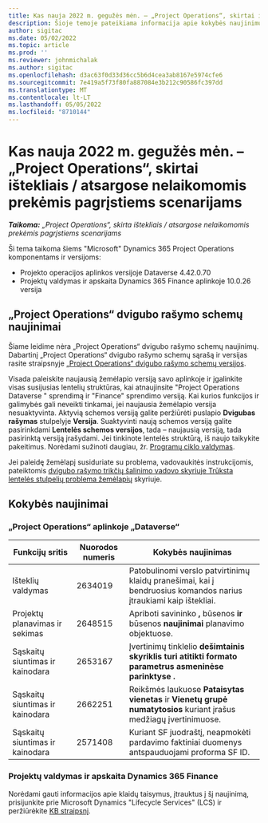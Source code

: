 ```yaml
---
title: Kas nauja 2022 m. gegužės mėn. – „Project Operations“, skirtai ištekliais / atsargose nelaikomomis prekėmis pagrįstiems scenarijams
description: Šioje temoje pateikiama informacija apie kokybės naujinimus, kurie yra prieinami "Microsoft" Dynamics 365 Project Operations 2022 m. gegužės mėn.
author: sigitac
ms.date: 05/02/2022
ms.topic: article
ms.prod: ''
ms.reviewer: johnmichalak
ms.author: sigitac
ms.openlocfilehash: d3ac63f0d33d36cc5b6d4cea3ab8167e5974cfe6
ms.sourcegitcommit: 7e419a5f73f80fa887084e3b212c90586fc397dd
ms.translationtype: MT
ms.contentlocale: lt-LT
ms.lasthandoff: 05/05/2022
ms.locfileid: "8710144"
---
```

# <a name="whats-new-may-2022---project-operations-for-resourcenon-stocked-based-scenarios"></a>Kas nauja 2022 m. gegužės mėn. – „Project Operations“, skirtai ištekliais / atsargose nelaikomomis prekėmis pagrįstiems scenarijams

_**Taikoma:** „Project Operations“, skirta ištekliais / atsargose nelaikomomis prekėmis pagrįstiems scenarijams_

Ši tema taikoma šiems "Microsoft" Dynamics 365 Project Operations komponentams ir versijoms:

- Projekto operacijos aplinkos versijoje Dataverse 4.42.0.70
- Projektų valdymas ir apskaita Dynamics 365 Finance aplinkoje 10.0.26 versija

## <a name="project-operations-dual-write-maps-updates"></a>„Project Operations“ dvigubo rašymo schemų naujinimai

Šiame leidime nėra „Project Operations“ dvigubo rašymo schemų naujinimų. Dabartinį „Project Operations“ dvigubo rašymo schemų sąrašą ir versijas rasite straipsnyje [„Project Operations“ dvigubo rašymo schemų versijos](../environment/resource-dual-write-maps.md).

Visada paleiskite naujausią žemėlapio versiją savo aplinkoje ir įgalinkite visas susijusias lentelių struktūras, kai atnaujinsite "Project Operations Dataverse " sprendimą ir "Finance" sprendimo versiją. Kai kurios funkcijos ir galimybės gali neveikti tinkamai, jei naujausia žemėlapio versija nesuaktyvinta. Aktyvią schemos versiją galite peržiūrėti puslapio **Dvigubas rašymas** stulpelyje **Versija**. Suaktyvinti naują schemos versiją galite pasirinkdami **Lentelės schemos versijos**, tada – naujausią versiją, tada pasirinktą versiją įrašydami. Jei tinkinote lentelės struktūrą, iš naujo taikykite pakeitimus. Norėdami sužinoti daugiau, žr. [Programų ciklo valdymas](/dynamics365/fin-ops-core/dev-itpro/data-entities/dual-write/app-lifecycle-management).

Jei paleidę žemėlapį susiduriate su problema, vadovaukitės instrukcijomis, pateiktomis [dvigubo rašymo trikčių šalinimo vadovo skyriuje Trūksta lentelės stulpelių problema žemėlapių](/dynamics365/fin-ops-core/dev-itpro/data-entities/dual-write/dual-write-troubleshooting-finops-upgrades#missing-table-columns-issue-on-maps) skyriuje.

## <a name="quality-updates"></a>Kokybės naujinimai
### <a name="project-operations-on-dataverse"></a>„Project Operations“ aplinkoje „Dataverse“

| Funkcijų sritis | Nuorodos numeris | Kokybės naujinimas |
| --- | --- | --- |
| Išteklių valdymas | 2634019 | Patobulinomi verslo patvirtinimų klaidų pranešimai, kai į bendruosius komandos narius įtraukiami kaip ištekliai. |
| Projektų planavimas ir sekimas | 2648515 | Apriboti savininko **,** būsenos **ir** būsenos **naujinimai** planavimo objektuose. |
| Sąskaitų siuntimas ir kainodara | 2653167 | Įvertinimų tinklelio **dešimtainis skyriklis turi atitikti formato parametrus asmeninėse parinktyse** **.** |
| Sąskaitų siuntimas ir kainodara| 2662251 | Reikšmės laukuose **Pataisytas vienetas** ir **Vienetų grupė numatytosios** kuriant įrašus medžiagų įvertinimuose. |
| Sąskaitų siuntimas ir kainodara| 2571408 | Kuriant SF juodraštį, neapmokėti pardavimo faktiniai duomenys antspauduojami proforma SF ID. |

### <a name="project-management-and-accounting-in-dynamics-365-finance"></a>Projektų valdymas ir apskaita Dynamics 365 Finance

Norėdami gauti informacijos apie klaidų taisymus, įtrauktus į šį naujinimą, prisijunkite prie Microsoft Dynamics "Lifecycle Services" (LCS) ir peržiūrėkite [KB straipsnį](https://fix.lcs.dynamics.com/Issue/Details?bugId=662864).
